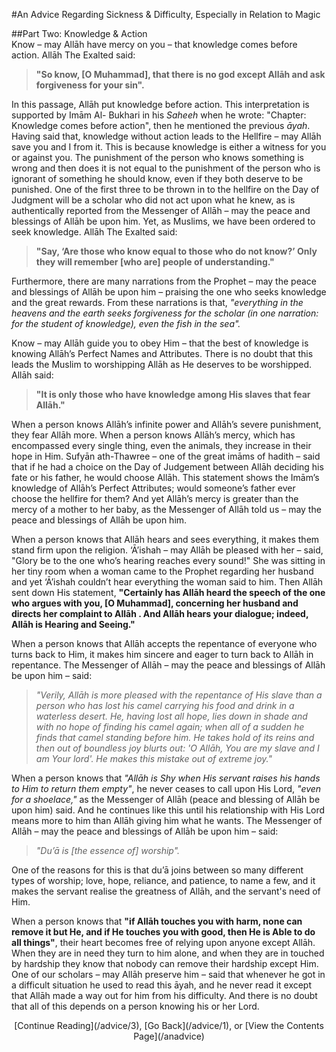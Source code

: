 [title: Advice Part Two: Knowledge & Action - muhammadtim.com]:/
[menu-locgroup: advice]:/
[path: /advice/2]:/
[alias: /articles/advice/2]:/


#An Advice Regarding Sickness & Difficulty, Especially in Relation to Magic

##Part Two: Knowledge & Action
<br/>
Know – may Allāh have mercy on you – that knowledge comes before action. Allāh The Exalted said:

>**"So know, [O Muhammad], that there is no god except Allāh and ask forgiveness for your sin".**

In this passage, Allāh put knowledge before action. This interpretation is supported by Imām Al- Bukhari in his _Saheeh_ when he wrote: "Chapter: Knowledge comes before action", then he mentioned the previous _āyah_. Having said that, knowledge without action leads to the Hellfire – may Allāh save you and I from it. This is because knowledge is either a witness for you or against you. The punishment of the person who knows something is wrong and then does it is not equal to the punishment of the person who is ignorant of something he should know, even if they both deserve to be punished. One of the first three to be thrown in to the hellfire on the Day of Judgment will be a scholar who did not act upon what he knew, as is authentically reported from the Messenger of Allāh – may the peace and blessings of Allāh be upon him. Yet, as Muslims, we have been ordered to seek knowledge. Allāh The Exalted said:

> **"Say, ‘Are those who know equal to those who do not know?’ Only they will remember [who are] people of understanding."** 

Furthermore, there are many narrations from the Prophet – may the peace and blessings of Allāh be upon him – praising the one who seeks knowledge and the great rewards. From these narrations is that, _"everything in the heavens and the earth seeks forgiveness for the scholar (in one narration: for the student of knowledge), even the fish in the sea"._


Know – may Allāh guide you to obey Him – that the best of knowledge is knowing Allāh’s Perfect Names and Attributes. There is no doubt that this leads the Muslim to worshipping Allāh as He deserves to be worshipped. Allāh said:

>**"It is only those who have knowledge among His slaves that fear Allāh."**

When a person knows Allāh’s infinite power and Allāh’s severe punishment, they fear Allāh more. When a person knows Allāh’s mercy, which has encompassed every single thing, even the animals, they increase in their hope in Him. Sufyān ath-Thawree – one of the great imāms of hadith – said that if he had a choice on the Day of Judgement between Allāh deciding his fate or his father, he would choose Allāh. This statement shows the Imām’s knowledge of Allāh’s Perfect Attributes; would someone’s father ever choose the hellfire for them? And yet Allāh’s mercy is greater than the mercy of a mother to her baby, as the Messenger of Allāh told us – may the peace and blessings of Allāh be upon him.


When a person knows that Allāh hears and sees everything, it makes them stand firm upon the religion. ‘Ā’ishah – may Allāh be pleased with her – said, "Glory be to the one who’s hearing reaches every sound!" She was sitting in her tiny room when a woman came to the Prophet regarding her husband and yet ‘Ā’ishah couldn’t hear everything the woman said to him. Then Allāh sent down His statement, **"Certainly has Allāh heard the speech of the one who argues with you, [O Muhammad], concerning her husband and directs her complaint to Allāh . And Allāh hears your dialogue; indeed, Allāh is Hearing and Seeing."**


When a person knows that Allāh accepts the repentance of everyone who turns back to Him, it makes him sincere and eager to turn back to Allāh in repentance. The Messenger of Allāh – may the peace and blessings of Allāh be upon him – said:

>*"Verily, Allāh is more pleased with the repentance of His slave than a person who has lost his camel carrying his food and drink in a waterless desert. He, having lost all hope, lies down in shade and with no hope of finding his camel again; when all of a sudden he finds that camel standing before him. He takes hold of its reins and then out of boundless joy blurts out: 'O Allāh, You are my slave and I am Your lord'. He makes this mistake out of extreme joy."*


When a person knows that *"Allāh is Shy when His servant raises his hands to Him to return them empty"*, he never ceases to call upon His Lord, *"even for a shoelace,"* as the Messenger of Allāh (peace and blessing of Allāh be upon him) said. And he continues like this until his relationship with His Lord means more to him than Allāh giving him what he wants. The Messenger of Allāh – may the peace and blessings of Allāh be upon him – said:

>*"Du’ā is [the essence of] worship".*

 One of the reasons for this is that du’ā joins between so many different types of worship; love, hope, reliance, and patience, to name a few, and it makes the servant realise the greatness of Allāh, and the servant's need of Him.

 
When a person knows that **"if Allāh touches you with harm, none can remove it but He, and if He touches you with good, then He is Able to do all things"**, their heart becomes free of relying upon anyone except Allāh. When they are in need they turn to him alone, and when they are in touched by hardship they know that nobody can remove their hardship except Him. One of our scholars – may Allāh preserve him – said that whenever he got in a difficult situation he used to read this āyah, and he never read it except that Allāh made a way out for him from his difficulty. And there is no doubt that all of this depends on a person knowing his or her Lord.


<p style="text-align:center">[Continue Reading](/advice/3), [Go Back](/advice/1), or [View the Contents Page](/anadvice)